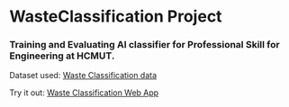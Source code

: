 # WasteClassification Project

### Training and Evaluating AI classifier for Professional Skill for Engineering at HCMUT.

Dataset used: [Waste Classification data](https://www.kaggle.com/datasets/techsash/waste-classification-data)

Try it out: [Waste Classification Web App](https://tricaochanh-wasteclassification-app-7792aw.streamlit.app)
